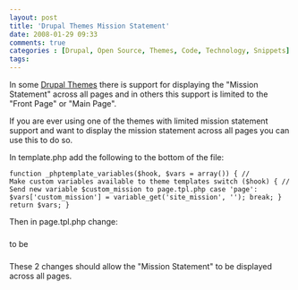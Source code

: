 ```yaml
---
layout: post
title: 'Drupal Themes Mission Statement'
date: 2008-01-29 09:33
comments: true
categories : [Drupal, Open Source, Themes, Code, Technology, Snippets]
tags:
---
```

In some <a href="http://drupal.org/project/Themes">Drupal Themes</a> there is support for displaying the "Mission Statement" across all pages and in others this support is limited to the "Front Page" or "Main Page". 

If you are ever using one of the themes with limited mission statement support and want to display the mission statement across all pages you can use this to do so. 

In template.php add the following to the bottom of the file:

<code>function _phptemplate_variables($hook, $vars = array()) {
  // Make custom variables available to theme templates
  switch ($hook) {
    // Send new variable $custom_mission to page.tpl.php
    case 'page':
      $vars['custom_mission'] = variable_get('site_mission', '');
      break;
  }
  return $vars;
}
</code>

Then in page.tpl.php change:

<code><?php if ($mission) { ?><h3 id="mission"><?php print $mission ?></h3><?php } ?></code>
to be

<code><?php if ($custom_mission) { ?><h3 id="mission"><?php print $custom_mission ?></h3><?php } ?></code>


These 2 changes should allow the "Mission Statement" to be displayed across all pages.

